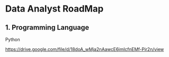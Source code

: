 # Data Analyst RoadMap

## 1. Programming Language
Python 

https://drive.google.com/file/d/18doA_wMja2nAawcE6imIcfnEMf-Pir2n/view

